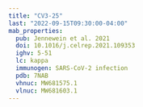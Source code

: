 ```yaml
---
title: "CV3-25"
last: "2022-09-15T09:30:00-04:00"
mab_properties:
  pub: Jennewein et al. 2021
  doi: 10.1016/j.celrep.2021.109353
  ighv: 5-51 
  lc: kappa
  immunogen: SARS-CoV-2 infection
  pdb: 7NAB
  vhnuc: MW681575.1
  vlnuc: MW681603.1
---
```

